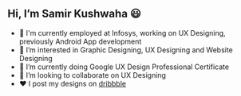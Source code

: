 <h2>Hi, I’m Samir Kushwaha 😃</h2>

- 💼 I'm currently employed at Infosys, working on UX Designing, previously Android App development
- 👀 I’m interested in Graphic Designing, UX Designing and Website Designing
- 🌱 I’m currently doing Google UX Design Professional Certificate
- 💞️ I’m looking to collaborate on UX Designing
- ❤️ I post my designs on [dribbble](https://dribbble.com/samirkushwaha)


<!---
samirkushwaha/samirkushwaha is a ✨ special ✨ repository because its `README.md` (this file) appears on your GitHub profile.
You can click the Preview link to take a look at your changes.
--->
